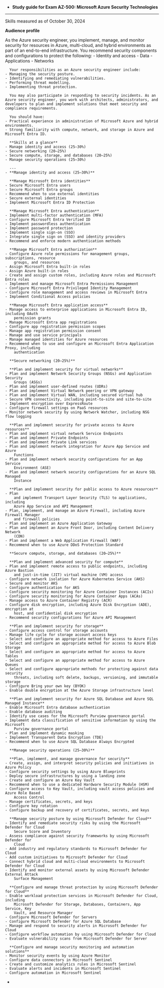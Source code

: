 - **Study guide for Exam AZ-500: Microsoft Azure Security Technologies**
- ---
  
  Skills measured as of October 30, 2024
  
  **Audience profile**
  
  As the Azure security engineer, you implement, manage, and monitor security for resources in Azure, multi-cloud, and hybrid environments as part of an end-to-end infrastructure. You recommend security components and configurations to protect the following:
	- Identity and access
	- Data
	- Applications
	- Networks
	  
	  Your responsibilities as an Azure security engineer include:
	- Managing the security posture.
	- Identifying and remediating vulnerabilities.
	- Performing threat modelling.
	- Implementing threat protection.
	  
	  You may also participate in responding to security incidents. As an Azure security engineer, you work with architects, administrators, and developers to plan and implement solutions that meet security and compliance requirements.
	  
	  You should have:
	- Practical experience in administration of Microsoft Azure and hybrid environments.
	- Strong familiarity with compute, network, and storage in Azure and Microsoft Entra ID.
	  
	  **Skills at a glance**
	- Manage identity and access (25–30%)
	- Secure networking (20–25%)
	- Secure compute, storage, and databases (20–25%)
	- Manage security operations (25–30%)
	  
	  ---
	- **Manage identity and access (25–30%)**
	  
	  **Manage Microsoft Entra identities**
	- Secure Microsoft Entra users
	- Secure Microsoft Entra groups
	- Recommend when to use external identities
	- Secure external identities
	- Implement Microsoft Entra ID Protection
	  
	  **Manage Microsoft Entra authentication**
	- Implement multi-factor authentication (MFA)
	- Configure Microsoft Entra Verified ID
	- Implement passwordless authentication
	- Implement password protection
	- Implement single sign-on (SSO)
	- Integrate single sign on (SSO) and identity providers
	- Recommend and enforce modern authentication methods
	  
	  **Manage Microsoft Entra authorization**
	- Configure Azure role permissions for management groups, subscriptions, resource
	    groups, and resources
	- Assign Microsoft Entra built-in roles
	- Assign Azure built-in roles
	- Create and assign custom roles, including Azure roles and Microsoft Entra roles
	- Implement and manage Microsoft Entra Permissions Management
	- Configure Microsoft Entra Privileged Identity Management
	- Configure role management and access reviews in Microsoft Entra
	- Implement Conditional Access policies
	  
	  **Manage Microsoft Entra application access**
	- Manage access to enterprise applications in Microsoft Entra ID, including OAuth
	    permission grants
	- Manage Microsoft Entra app registrations
	- Configure app registration permission scopes
	- Manage app registration permission consent
	- Manage and use service principals
	- Manage managed identities for Azure resources
	- Recommend when to use and configure an Microsoft Entra Application Proxy, including
	    authentication
	  
	  **Secure networking (20–25%)**
	  
	  **Plan and implement security for virtual networks**
	- Plan and implement Network Security Groups (NSGs) and Application Security
	    Groups (ASGs)
	- Plan and implement user-defined routes (UDRs)
	- Plan and implement Virtual Network peering or VPN gateway
	- Plan and implement Virtual WAN, including secured virtual hub
	- Secure VPN connectivity, including point-to-site and site-to-site
	- Implement encryption over ExpressRoute
	- Configure firewall settings on PaaS resources
	- Monitor network security by using Network Watcher, including NSG flow logging
	  
	  **Plan and implement security for private access to Azure resources**
	- Plan and implement virtual network Service Endpoints
	- Plan and implement Private Endpoints
	- Plan and implement Private Link services
	- Plan and implement network integration for Azure App Service and Azure
	    Functions
	- Plan and implement network security configurations for an App Service
	    Environment (ASE)
	- Plan and implement network security configurations for an Azure SQL Managed
	    Instance
	  
	  **Plan and implement security for public access to Azure resources**
	- Plan
	    and implement Transport Layer Security (TLS) to applications, including
	    Azure App Service and API Management
	- Plan, implement, and manage an Azure Firewall, including Azure Firewall Manager
	    and firewall policies
	- Plan and implement an Azure Application Gateway
	- Plan and implement an Azure Front Door, including Content Delivery Network
	    (CDN)
	- Plan and implement a Web Application Firewall (WAF)
	- Recommend when to use Azure DDoS Protection Standard
	  
	  **Secure compute, storage, and databases (20–25%)**
	  
	  **Plan and implement advanced security for compute**
	- Plan and implement remote access to public endpoints, including Azure Bastion
	    and just-in-time (JIT) virtual machine (VM) access
	- Configure network isolation for Azure Kubernetes Service (AKS)
	- Secure and monitor AKS
	- Configure authentication for AKS
	- Configure security monitoring for Azure Container Instances (ACIs)
	- Configure security monitoring for Azure Container Apps (ACAs)
	- Manage access to Azure Container Registry (ACR)
	- Configure disk encryption, including Azure Disk Encryption (ADE), encryption at
	    host, and confidential disk encryption
	- Recommend security configurations for Azure API Management
	  
	  **Plan and implement security for storage**
	- Configure access control for storage accounts
	- Manage life cycle for storage account access keys
	- Select and configure an appropriate method for access to Azure Files
	- Select and configure an appropriate method for access to Azure Blob Storage
	- Select and configure an appropriate method for access to Azure Tables
	- Select and configure an appropriate method for access to Azure Queues
	- Select and configure appropriate methods for protecting against data security
	    threats, including soft delete, backups, versioning, and immutable storage
	- Configure Bring your own key (BYOK)
	- Enable double encryption at the Azure Storage infrastructure level
	  
	  **Plan and implement security for Azure SQL Database and Azure SQL Managed Instance**
	- Enable Microsoft Entra database authentication
	- Enable database auditing
	- Identify use cases for the Microsoft Purview governance portal
	- Implement data classification of sensitive information by using the Microsoft
	    Purview governance portal
	- Plan and implement dynamic masking
	- Implement Transparent Data Encryption (TDE)
	- Recommend when to use Azure SQL Database Always Encrypted
	  
	  **Manage security operations (25–30%)**
	  
	  **Plan, implement, and manage governance for security**
	- Create, assign, and interpret security policies and initiatives in Azure Policy
	- Configure security settings by using Azure Blueprints
	- Deploy secure infrastructures by using a landing zone
	- Create and configure an Azure Key Vault
	- Recommend when to use a dedicated Hardware Security Module (HSM)
	- Configure access to Key Vault, including vault access policies and Azure Role Based
	    Access Control
	- Manage certificates, secrets, and keys
	- Configure key rotation
	- Configure backup and recovery of certificates, secrets, and keys
	  
	  **Manage security posture by using Microsoft Defender for Cloud**
	- Identify and remediate security risks by using the Microsoft Defender for Cloud
	    Secure Score and Inventory
	- Assess compliance against security frameworks by using Microsoft Defender for
	    Cloud
	- Add industry and regulatory standards to Microsoft Defender for Cloud
	- Add custom initiatives to Microsoft Defender for Cloud
	- Connect hybrid cloud and multi-cloud environments to Microsoft Defender for Cloud
	- Identify and monitor external assets by using Microsoft Defender External Attack
	    Surface Management
	  
	  **Configure and manage threat protection by using Microsoft Defender for Cloud**
	- Enable workload protection services in Microsoft Defender for Cloud, including
	    Microsoft Defender for Storage, Databases, Containers, App Service, Key
	    Vault, and Resource Manager
	- Configure Microsoft Defender for Servers
	- Configure Microsoft Defender for Azure SQL Database
	- Manage and respond to security alerts in Microsoft Defender for Cloud
	- Configure workflow automation by using Microsoft Defender for Cloud
	- Evaluate vulnerability scans from Microsoft Defender for Server
	  
	  **Configure and manage security monitoring and automation solutions**
	- Monitor security events by using Azure Monitor
	- Configure data connectors in Microsoft Sentinel
	- Create and customize analytics rules in Microsoft Sentinel
	- Evaluate alerts and incidents in Microsoft Sentinel
	- Configure automation in Microsoft Sentinel
-